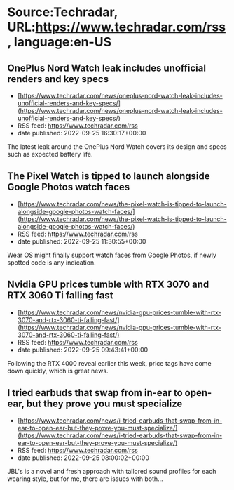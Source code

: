 # Source:Techradar, URL:https://www.techradar.com/rss, language:en-US

## OnePlus Nord Watch leak includes unofficial renders and key specs
 - [https://www.techradar.com/news/oneplus-nord-watch-leak-includes-unofficial-renders-and-key-specs/](https://www.techradar.com/news/oneplus-nord-watch-leak-includes-unofficial-renders-and-key-specs/)
 - RSS feed: https://www.techradar.com/rss
 - date published: 2022-09-25 16:30:17+00:00

The latest leak around the OnePlus Nord Watch covers its design and specs such as expected battery life.

## The Pixel Watch is tipped to launch alongside Google Photos watch faces
 - [https://www.techradar.com/news/the-pixel-watch-is-tipped-to-launch-alongside-google-photos-watch-faces/](https://www.techradar.com/news/the-pixel-watch-is-tipped-to-launch-alongside-google-photos-watch-faces/)
 - RSS feed: https://www.techradar.com/rss
 - date published: 2022-09-25 11:30:55+00:00

Wear OS might finally support watch faces from Google Photos, if newly spotted code is any indication.

## Nvidia GPU prices tumble with RTX 3070 and RTX 3060 Ti falling fast
 - [https://www.techradar.com/news/nvidia-gpu-prices-tumble-with-rtx-3070-and-rtx-3060-ti-falling-fast/](https://www.techradar.com/news/nvidia-gpu-prices-tumble-with-rtx-3070-and-rtx-3060-ti-falling-fast/)
 - RSS feed: https://www.techradar.com/rss
 - date published: 2022-09-25 09:43:41+00:00

Following the RTX 4000 reveal earlier this week, price tags have come down quickly, which is great news.

## I tried earbuds that swap from in-ear to open-ear, but they prove you must specialize
 - [https://www.techradar.com/news/i-tried-earbuds-that-swap-from-in-ear-to-open-ear-but-they-prove-you-must-specialize/](https://www.techradar.com/news/i-tried-earbuds-that-swap-from-in-ear-to-open-ear-but-they-prove-you-must-specialize/)
 - RSS feed: https://www.techradar.com/rss
 - date published: 2022-09-25 08:00:02+00:00

JBL's is a novel and fresh approach with tailored sound profiles for each wearing style, but for me, there are issues with both…

